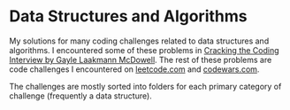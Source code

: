 # Data Structures and Algorithms
My solutions for many coding challenges related to data structures and algorithms. I encountered some of these problems in [Cracking the Coding Interview by Gayle Laakmann McDowell](https://www.amazon.com/Cracking-Coding-Interview-Programming-Questions/dp/0984782850). The rest of these problems are code challenges I encountered on [leetcode.com](https://leetcode.com) and [codewars.com](https://codewars.com).

The challenges are mostly sorted into folders for each primary category of challenge (frequently a data structure).
